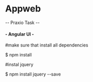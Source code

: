 # Appweb

 -- Praxio Task --

 #### - Angular UI - ###

 #make sure that install all dependencies 

 $ npm install
 
 #instal jquery 

 $ npm install jquery --save